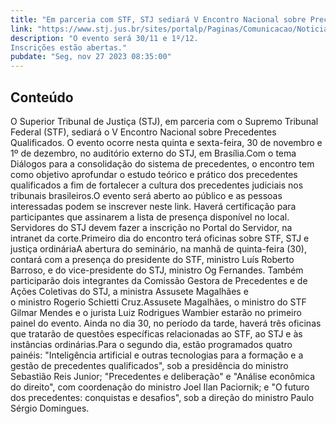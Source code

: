 ```yaml
---
title: "Em parceria com STF, STJ sediará V Encontro Nacional sobre Precedentes Qualificados"
link: "https://www.stj.jus.br/sites/portalp/Paginas/Comunicacao/Noticias/2023/27112023-Em-parceria-com-STF--STJ-sediara-V-Encontro-Nacional-sobre-Precedentes-Qualificados-.aspx"
description: "O evento será 30/11 e 1º/12.
Inscrições estão abertas."
pubdate: "Seg, nov 27 2023 08:35:00"
---
```


## Conteúdo

O Superior Tribunal de Justiça (STJ), em parceria com o Supremo Tribunal Federal (STF), sediará o V Encontro Nacional sobre Precedentes Qualificados. O evento ocorre nesta quinta e sexta-feira, 30 de novembro e 1º de dezembro, no auditório externo do STJ, em Brasília.Com o tema Diálogos para a consolidação do sistema de precedentes, o encontro tem como objetivo aprofundar o estudo teórico e prático dos precedentes qualificados a fim de fortalecer a cultura dos precedentes judiciais nos tribunais brasileiros.O evento será aberto ao público e as pessoas interessadas podem se inscrever neste link. Haverá certificação para participantes que assinarem a lista de presença disponível no local. Servidores do STJ devem fazer a inscrição no Portal do Servidor, na intranet da corte.Primeiro dia do encontro terá oficinas sobre STF, STJ e justiça ordináriaA abertura do seminário, na manhã de quinta-feira (30), contará com a presença do presidente do STF, ministro Luís Roberto Barroso, e do vice-presidente do STJ, ministro Og Fernandes. Também participarão dois integrantes da Comissão Gestora de Precedentes e de Ações Coletivas do STJ, a ministra Assusete Magalhães e o ministro Rogerio Schietti Cruz.Assusete Magalhães, o ministro do STF Gilmar Mendes e o jurista Luiz Rodrigues Wambier estarão no primeiro painel do evento. Ainda no dia 30, no período da tarde, haverá três oficinas que tratarão de questões específicas relacionadas ao STF, ao STJ e às instâncias ordinárias.Para o segundo dia, estão programados quatro painéis: "Inteligência artificial e outras tecnologias para a formação e a gestão de precedentes qualificados", sob a presidência do ministro Sebastião Reis Junior; "Precedentes e deliberação" e "Análise econômica do direito", com coordenação do ministro Joel Ilan Paciornik; e "O futuro dos precedentes: conquistas e desafios", sob a direção do ministro Paulo Sérgio Domingues.
